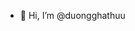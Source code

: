 - 👋 Hi, I’m @duongghathuu


<!---
duongghathuu/duongghathuu is a ✨ special ✨ repository because its `README.md` (this file) appears on your GitHub profile.
You can click the Preview link to take a look at your changes.
--->
